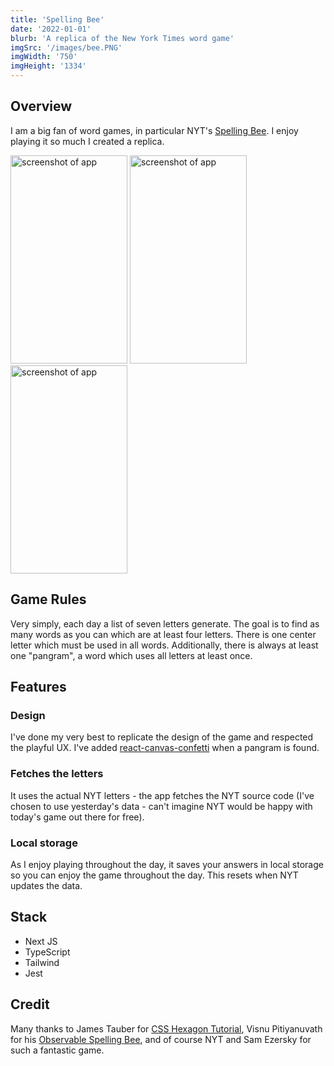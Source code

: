 ```yaml
---
title: 'Spelling Bee'
date: '2022-01-01'
blurb: 'A replica of the New York Times word game'
imgSrc: '/images/bee.PNG'
imgWidth: '750'
imgHeight: '1334'
---
```


## Overview
I am a big fan of word games, in particular NYT's [Spelling Bee](https://www.nytimes.com/puzzles/spelling-bee). I enjoy playing it so much I created a replica. 

<img src="./public/images/pangram.PNG" width="187" height="333" alt="screenshot of app"/>
<img src="./public/images/foundWords.PNG" width="187" height="333" alt="screenshot of app"/>
<img src="./public/images/notInList.PNG" width="187" height="333" alt="screenshot of app"/>

## Game Rules
Very simply, each day a list of seven letters generate. The goal is to find as many words as you can which are at least four letters. There is one center letter which must be used in all words. Additionally, there is always at least one "pangram", a word which uses all letters at least once. 

## Features
### Design
I've done my very best to replicate the design of the game and respected the playful UX. I've added [react-canvas-confetti](https://www.npmjs.com/package/react-canvas-confetti) when a pangram is found.

### Fetches the letters
It uses the actual NYT letters - the app fetches the NYT source code (I've chosen to use yesterday's data - can't imagine NYT would be happy with today's game out there for free). 

### Local storage
As I enjoy playing throughout the day, it saves your answers in local storage so you can enjoy the game throughout the day. This resets when NYT updates the data.

## Stack
- Next JS
- TypeScript
- Tailwind
- Jest

## Credit
Many thanks to James Tauber for [CSS Hexagon Tutorial](https://jtauber.github.io/articles/css-hexagon.html), Visnu Pitiyanuvath for his [Observable Spelling Bee](https://observablehq.com/@visnup/spelling-bee), and of course NYT and Sam Ezersky for such a fantastic game.